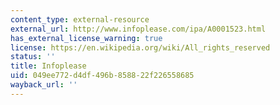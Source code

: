 ```yaml
---
content_type: external-resource
external_url: http://www.infoplease.com/ipa/A0001523.html
has_external_license_warning: true
license: https://en.wikipedia.org/wiki/All_rights_reserved
status: ''
title: Infoplease
uid: 049ee772-d4df-496b-8588-22f226558685
wayback_url: ''
---
```


